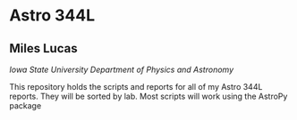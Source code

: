 # Astro 344L
## Miles Lucas
*Iowa State University Department of Physics and Astronomy*

This repository holds the scripts and reports for all of my Astro 344L reports. They will be sorted by lab. Most scripts will work using the AstroPy package
